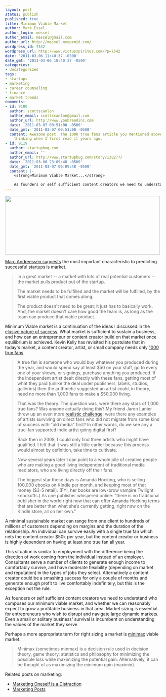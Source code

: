 ```yaml
---
layout: post
status: publish
published: true
title: Minimum Viable Market
author: Mark Essel
author_login: messel
author_email: messel@gmail.com
author_url: http://messel.myopenid.com/
wordpress_id: 7542
wordpress_url: http://www.victusspiritus.com/?p=7542
date: '2011-03-06 11:40:37 -0500'
date_gmt: '2011-03-06 18:40:37 -0500'
categories:
- Uncategorized
tags:
- startups
- marketing
- career counseling
- finance
- market trends
comments:
- id: 9100
  author: scottscanlon
  author_email: scottscanlon@gmail.com
  author_url: http://www.youbrandinc.com
  date: '2011-03-07 00:51:00 -0500'
  date_gmt: '2011-03-07 00:51:00 -0500'
  content: Awesome post. the 1000 true fans article you mentioned above changed my
    thinking when I first read it years ago.
- id: 9119
  author: startupbug.com
  author_email: ''
  author_url: http://www.startupbug.com/story/130277/
  date: '2011-03-06 23:09:48 -0500'
  date_gmt: '2011-03-07 06:09:48 -0500'
  content: |-
    <strong>Minimum Viable Market...</strong>

    As founders or self sufficient content creators we need to understand who composes our minimum viable market, and whether we can reasonably expect to grow a profitable business in that area. Market sizing is essential for entrepreneurs who wish to disr...
---
```

<p><a href="{{ site.url }}/assets/2011/03/MinimumViableMarket.png"><img src="{{ site.url }}/assets/2011/03/MinimumViableMarket.png" alt="" title="MinimumViableMarket" width="500" height="189" class="aligncenter size-full wp-image-7555" /></a></p>
<p><a href="http://pmarca-archive.posterous.com/the-pmarca-guide-to-startups-part-4-the-only">Marc Andreessen suggests</a> the most important characteristic to predicting successful startups is market.</p>
<blockquote><p>In a great market -- a market with lots of real potential customers -- the market pulls product out of the startup.</p>
<p>The market needs to be fulfilled and the market will be fulfilled, by the first viable product that comes along.</p>
<p>The product doesn't need to be great; it just has to basically work. And, the market doesn't care how good the team is, as long as the team can produce that viable product.</p></blockquote>
<p>Minimum Viable market is a continuation of the ideas I discussed in the <a href="http://victusfate.github.io/victusspiritus/uncategorized/2010/08/19/the-elusive-nature-of-success/">elusive nature of success</a>. What market is sufficient to sustain a business, and how can an entrepreneur or content creator build on that market once equilibrium is achieved. Kevin Kelly has revisited his postulate that in today's market,  a content creator, artist, or small company needs only <a href="http://www.kk.org/thetechnium/archives/2011/03/the_stars_of_10.php">1000 true fans</a>.</p>
<blockquote><p>A true fan is someone who would buy whatever you produced during the year, and would spend say at least $50 on your stuff, go to every one of your shows, or signings, purchase anything you produced. If the independent artist dealt directly with these fans, getting most of what they paid (unlike the deal under publishers, labels, studios, galleries) then the arithmetic suggested an artist could, in theory, need no more than 1,000 fans to make a $50,000 living.</p>
<p>That was the theory. The question was, were there any stars of 1,000 true fans? Was anyone actually doing this? My friend Jaron Lanier threw up an even more <a href="http://www.kk.org/thetechnium/archives/2008/04/the_case_agains.php">realistic challenge</a>: were there any examples of artists surviving on direct fans who did not migrate from some kind of success with "old media" first? In other words, do we see any a true-fan supported indie artist going digital first?</p>
<p>Back then in 2008, I could only find three artists who might have qualified. I felt that it was still a little earlier because this process would almost by definition, take time to cultivate.</p>
<p>Now several years later I can point to a whole pile of creative people who are making a good living independent of traditional media mediators, who are living directly off their fans.</p>
<p>The biggest star these days is Amanda Hocking, who is selling 100,000 ebooks on Kindle per month, and keeping most of that money ($3-5 retail). (FYI, her books are low-brow vampire Twilight knockoffs.) As one publisher whispered online: "there is no traditional publisher in the world right now that can offer Amanda Hocking terms that are better than what she’s currently getting, right now on the Kindle store, all on her own."</p></blockquote>
<p>A minimal sustainable market can range from one client to hundreds of millions of customers depending on margins and the duration of the relationship. An individual can survive easily with a single true fan which nets the content creator $50k per year, but the content creator or business is highly dependent on having at least one true fan all year.</p>
<p>This situation is similar to employment with the difference being the direction of work coming from the individual instead of an employer. Consultants serve a number of clients to generate enough income to comfortably survive, and have moderate flexibility (depending on market and reputation) in the types of jobs they select. Alternatively a content creator could be a smashing success for only a couple of months and generate enough profit to live comfortably indefinitely, but this is the exception not the rule.</p>
<p>As founders or self sufficient content creators we need to understand who composes our minimum viable market, and whether we can reasonably expect to grow a profitable business in that area. Market sizing is essential for entrepreneurs who wish to disrupt and navigate large dynamic markets. Even a small or solitary business' survival is incumbent on understanding the values of the market they serve.</p>
<p>Perhaps a more appropriate term for right sizing a market is <a href="http://en.wikipedia.org/wiki/Minimax">minimax</a> viable market.</p>
<blockquote><p>Minimax (sometimes minmax) is a decision rule used in decision theory, game theory, statistics and philosophy for minimizing the possible loss while maximizing the potential gain. Alternatively, it can be thought of as maximizing the minimum gain (maximin).</p></blockquote>
<p>Related posts on marketing:</p>
<ul>
<li><a href="http://victusfate.github.io/victusspiritus/uncategorized/2009/12/15/marketing-oneself-is-a-distraction/">Marketing Oneself is a Distraction </a></li>
<li><a href="http://www.victusspiritus.com/tag/marketing/">Marketing Posts</a></li>
</ul>
